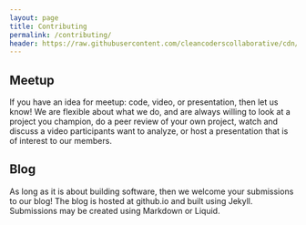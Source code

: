 ```yaml
---
layout: page
title: Contributing
permalink: /contributing/
header: https://raw.githubusercontent.com/cleancoderscollaborative/cdn/main/banners/banner-clean-coders.png
---
```


[//]: # (about.md)
[//]: # (Copyright © 2024 Joel A Mussman. All rights reserved.)
[//]: #

## Meetup

If you have an idea for meetup: code, video, or presentation, then let us know!
We are flexible about what we do, and are always willing to look at a project you
champion, do a peer review of your own project, watch and discuss a video participants want to analyze,
or host a presentation that is of interest to our members.

## Blog

As long as it is about building software, then we welcome your submissions to our blog!
The blog is hosted at github.io and built using Jekyll.
Submissions may be created using Markdown or Liquid.